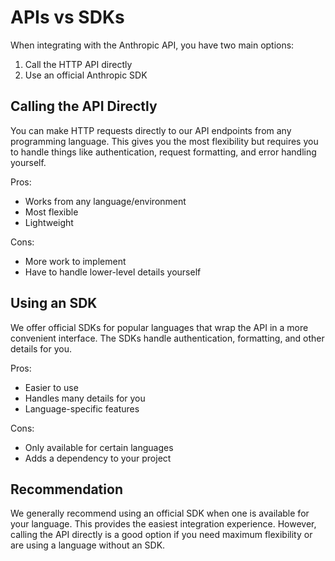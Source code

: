 # APIs vs SDKs

When integrating with the Anthropic API, you have two main options:

1. Call the HTTP API directly
2. Use an official Anthropic SDK

## Calling the API Directly

You can make HTTP requests directly to our API endpoints from any programming language. This gives you the most flexibility but requires you to handle things like authentication, request formatting, and error handling yourself.

Pros:
- Works from any language/environment
- Most flexible
- Lightweight

Cons:  
- More work to implement
- Have to handle lower-level details yourself

## Using an SDK

We offer official SDKs for popular languages that wrap the API in a more convenient interface. The SDKs handle authentication, formatting, and other details for you.

Pros:
- Easier to use
- Handles many details for you
- Language-specific features

Cons:
- Only available for certain languages
- Adds a dependency to your project

## Recommendation

We generally recommend using an official SDK when one is available for your language. This provides the easiest integration experience. However, calling the API directly is a good option if you need maximum flexibility or are using a language without an SDK.